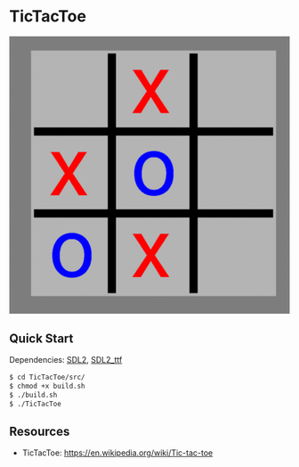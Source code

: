 # TicTacToe
![TicTacToe](/img/TicTacToe.png?raw=true)

## Quick Start

Dependencies: [SDL2], [SDL2_ttf]
```console
$ cd TicTacToe/src/
$ chmod +x build.sh
$ ./build.sh
$ ./TicTacToe
```
## Resources
- TicTacToe: https://en.wikipedia.org/wiki/Tic-tac-toe

[SDL2]: https://www.libsdl.org/
[SDL2_ttf]: https://wiki.libsdl.org/SDL_ttf/FrontPage 
